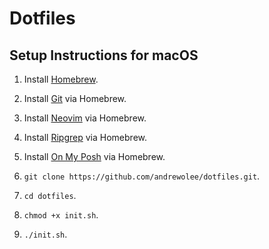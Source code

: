 # Dotfiles

## Setup Instructions for macOS

1. Install [Homebrew](https://brew.sh).

1. Install [Git](https://git-scm.com/download/mac) via Homebrew.

1. Install [Neovim](https://github.com/neovim/neovim/wiki/Installing-Neovim) via Homebrew.

1. Install [Ripgrep](https://github.com/BurntSushi/ripgrep) via Homebrew.

1. Install [On My Posh](https://ohmyposh.dev/docs/installation/macos) via Homebrew.

1. `git clone https://github.com/andrewolee/dotfiles.git`.

1. `cd dotfiles`.

1. `chmod +x init.sh`.

1. `./init.sh`.
